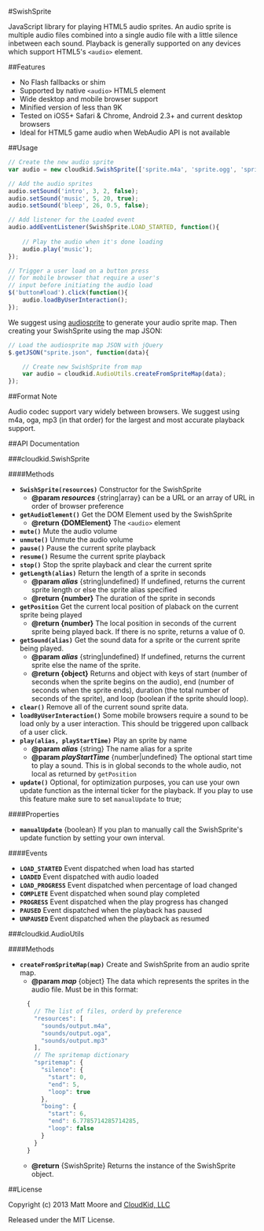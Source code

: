 #SwishSprite

JavaScript library for playing HTML5 audio sprites. An audio sprite is multiple audio files combined into a single audio file with a little silence inbetween each sound. Playback is generally supported on any devices which support HTML5's `<audio>` element. 

##Features

+ No Flash fallbacks or shim
+ Supported by native `<audio>` HTML5 element
+ Wide desktop and mobile browser support
+ Minified version of less than 9K
+ Tested on iOS5+ Safari & Chrome, Android 2.3+ and current desktop browsers
+ Ideal for HTML5 game audio when WebAudio API is not available

##Usage

```js
// Create the new audio sprite
var audio = new cloudkid.SwishSprite(['sprite.m4a', 'sprite.ogg', 'sprite.mp3']);

// Add the audio sprites 
audio.setSound('intro', 3, 2, false);
audio.setSound('music', 5, 20, true);
audio.setSound('bleep', 26, 0.5, false);

// Add listener for the Loaded event
audio.addEventListener(SwishSprite.LOAD_STARTED, function(){
	
    // Play the audio when it's done loading
	audio.play('music');
});

// Trigger a user load on a button press
// for mobile browser that require a user's
// input before initiating the audio load
$('button#load').click(function(){
	audio.loadByUserInteraction();
});

```

We suggest using [audiosprite](https://github.com/CloudKidStudio/audiosprite) to generate your audio sprite map. Then creating your SwishSprite using the map JSON:

```js
// Load the audiosprite map JSON with jQuery
$.getJSON("sprite.json", function(data){

	// Create new SwishSprite from map
	var audio = cloudkid.AudioUtils.createFromSpriteMap(data);
});
```

##Format Note

Audio codec support vary widely between browsers. We suggest using m4a, oga, mp3 (in that order) for the largest and most accurate playback support.

##API Documentation

###cloudkid.SwishSprite

####Methods

+ **`SwishSprite(resources)`** Constructor for the SwishSprite
	+ **@param _resources_** {string|array} can be a URL or an array of URL in order of browser preference
+ **`getAudioElement()`** Get the DOM Element used by the SwishSprite
	+ **@return {DOMElement}** The `<audio>` element
+ **`mute()`** Mute the audio volume
+ **`unmute()`** Unmute the audio volume
+ **`pause()`** Pause the current sprite playback
+ **`resume()`** Resume the current sprite playback
+ **`stop()`** Stop the sprite playback and clear the current sprite
+ **`getLength(alias)`** Return the length of a sprite in seconds
	+ **@param _alias_** {string|undefined} If undefined, returns the current sprite length or else the sprite alias specified
	+ **@return {number}** The duration of the sprite in seconds
+ **`getPosition`** Get the current local position of plaback on the current sprite being played
	+ **@return {number}** The local position in seconds of the current sprite being played back. If there is no sprite, returns a value of 0.
+ **`getSound(alias)`** Get the sound data for a sprite or the current sprite being played.
	* **@param _alias_** {string|undefined} If undefined, returns the current sprite else the name of the sprite. 
    * **@return {object}** Returns and object with keys of start (number of seconds when the sprite begins on the audio), end (number of seconds when the sprite ends), duration (the total number of seconds of the sprite), and loop (boolean if the sprite should loop).
+ **`clear()`** Remove all of the current sound sprite data.
+ **`loadByUserInteraction()`** Some mobile browsers require a sound to be load only by a user interaction. This should be triggered upon callback of a user click. 
+ **`play(alias, playStartTime)`** Play an sprite by name
	+ **@param _alias_** {string} The name alias for a sprite
    + **@param _playStartTime_** {number|undefined} The optional start time to play a sound. This is in global seconds to the whole audio, not local as returned by `getPosition`
+ **`update()`** Optional, for optimization purposes, you can use your own update function as the internal ticker for the playback. If you play to use this feature make sure to set `manualUpdate` to true;

####Properties

+ **`manualUpdate`** {boolean} If you plan to manually call the SwishSprite's update function by setting your own interval.

####Events

+ **`LOAD_STARTED`** Event dispatched when load has started
+ **`LOADED`** Event dispatched with audio loaded
+ **`LOAD_PROGRESS`** Event dispatched when percentage of load changed
+ **`COMPLETE`** Event dispatched when sound play completed
+ **`PROGRESS`** Event dispatched when the play progress has changed
+ **`PAUSED`** Event dispatched when the playback has paused
+ **`UNPAUSED`** Event dispatched when the playback as resumed

###cloudkid.AudioUtils

####Methods

+ **`createFromSpriteMap(map)`** Create and SwishSprite from an audio sprite map. 
	+ **@param _map_** {object} The data which represents the sprites in the audio file. Must be in this format:
    ```js
      {
      	// The list of files, orderd by preference
        "resources": [
          "sounds/output.m4a",
          "sounds/output.oga",
          "sounds/output.mp3"
        ],
        // The spritemap dictionary
        "spritemap": {
          "silence": {
            "start": 0,
            "end": 5,
            "loop": true
          },
          "boing": {
            "start": 6,
            "end": 6.7785714285714285,
            "loop": false
          }
        }
      }
    ```
	+ **@return** {SwishSprite} Returns the instance of the SwishSprite object.
    
##License

Copyright (c) 2013 Matt Moore and [CloudKid, LLC](http://cloudkid.com)

Released under the MIT License.